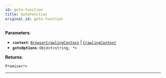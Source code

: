 ```yaml
---
id: goto-function
title: GotoFunction
original_id: goto-function
---
```


<a name="gotofunction"></a>

**Parameters**:

-   **`context`**: [`BrowserCrawlingContext`](../typedefs/browser-crawling-context) | [`CrawlingContext`](../typedefs/crawling-context)
-   **`gotoOptions`**: `Object<string, *>`

**Returns**:

`Promise<*>`

---
